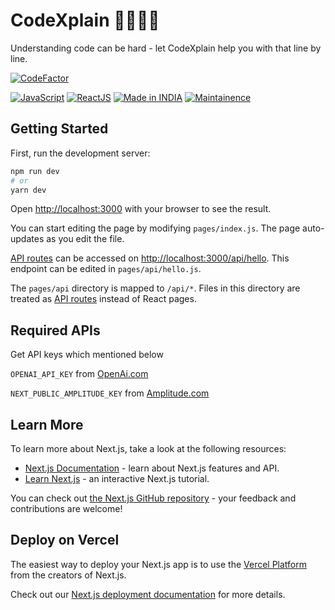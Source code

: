 # CodeXplain 👨‍💻👩‍💻

Understanding code can be hard - let CodeXplain help you with that line by line.

[![CodeFactor](https://www.codefactor.io/repository/github/hackelite01/CodeXplain/badge)](https://www.codefactor.io/repository/github/hackelite01/CodeXplain) 

[![JavaScript](https://img.shields.io/badge/JavaScript-007ACC?style=for-the-badge&logo=javascript&logoColor=white)](https://www.reactjs.org/) [![ReactJS](https://img.shields.io/badge/React.js-43853D?style=for-the-badge&logo=next.js&logoColor=white)](https://reactjs.org/en/)
<a href="https://github.com/hackelite01"><img title="Made in INDIA" src="https://img.shields.io/badge/MADE%20IN-INDIA-SCRIPT?colorA=%23ff8100&colorB=%23017e40&colorC=%23ff0000&style=for-the-badge"></a>
<a href="https://github.com/hackelite01"><img title="Maintainence" src="https://img.shields.io/badge/Maintained%3F-yes-green.svg"></a>
</p>

## Getting Started

First, run the development server:

```bash
npm run dev
# or
yarn dev
```

Open [http://localhost:3000](http://localhost:3000) with your browser to see the result.

You can start editing the page by modifying `pages/index.js`. The page auto-updates as you edit the file.

[API routes](https://nextjs.org/docs/api-routes/introduction) can be accessed on [http://localhost:3000/api/hello](http://localhost:3000/api/hello). This endpoint can be edited in `pages/api/hello.js`.

The `pages/api` directory is mapped to `/api/*`. Files in this directory are treated as [API routes](https://nextjs.org/docs/api-routes/introduction) instead of React pages.

## Required APIs

Get API keys which mentioned below

```OPENAI_API_KEY``` from [OpenAi.com](https://openai.com/)

```NEXT_PUBLIC_AMPLITUDE_KEY``` from [Amplitude.com](https://amplitude.com/)

## Learn More

To learn more about Next.js, take a look at the following resources:

- [Next.js Documentation](https://nextjs.org/docs) - learn about Next.js features and API.
- [Learn Next.js](https://nextjs.org/learn) - an interactive Next.js tutorial.

You can check out [the Next.js GitHub repository](https://github.com/vercel/next.js/) - your feedback and contributions are welcome!

## Deploy on Vercel

The easiest way to deploy your Next.js app is to use the [Vercel Platform](https://vercel.com/new?utm_medium=default-template&filter=next.js&utm_source=create-next-app&utm_campaign=create-next-app-readme) from the creators of Next.js.

Check out our [Next.js deployment documentation](https://nextjs.org/docs/deployment) for more details.
